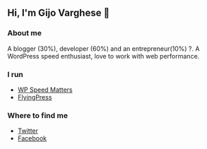 ## Hi, I'm Gijo Varghese 👋

### About me
A blogger (30%), developer (60%) and an entrepreneur(10%) ?. A WordPress speed enthusiast, love to work with web performance.

### I run
- [WP Speed Matters](https://wpspeedmatters.com)
- [FlyingPress](FlyingPress)

### Where to find me
- [Twitter](https://twitter.com/gijovarghese141)
- [Facebook](https://www.facebook.com/gijovarghese141/)
